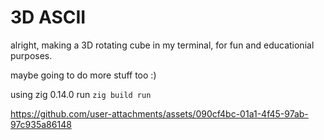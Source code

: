 # 3D ASCII

alright, making a 3D rotating cube in my terminal, for fun and educationial
purposes.

maybe going to do more stuff too :)

using zig 0.14.0
run `zig build run`

https://github.com/user-attachments/assets/090cf4bc-01a1-4f45-97ab-97c935a86148
